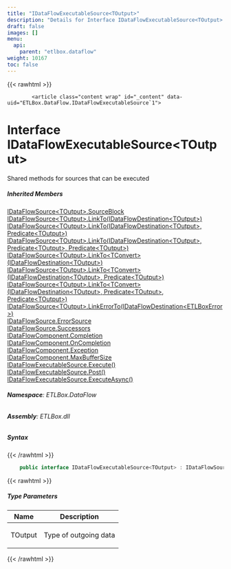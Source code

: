 ```yaml
---
title: "IDataFlowExecutableSource<TOutput>"
description: "Details for Interface IDataFlowExecutableSource<TOutput> (ETLBox.DataFlow)"
draft: false
images: []
menu:
  api:
    parent: "etlbox.dataflow"
weight: 10167
toc: false
---
```


{{< rawhtml >}}

            <article class="content wrap" id="_content" data-uid="ETLBox.DataFlow.IDataFlowExecutableSource`1">
  <h1 id="ETLBox_DataFlow_IDataFlowExecutableSource_1" data-uid="ETLBox.DataFlow.IDataFlowExecutableSource`1" class="text-break">Interface IDataFlowExecutableSource&lt;TOutput&gt;
  </h1>
  <div class="markdown level0 summary"><p>Shared methods for sources that can be executed</p>
</div>
  <div class="markdown level0 conceptual"></div>
  <div class="inheritedMembers">
    <h5>Inherited Members</h5>
    <div>
      <a class="xref" href="/api/etlbox.dataflow/idataflowsource-1#ETLBox_DataFlow_IDataFlowSource_1_SourceBlock">IDataFlowSource&lt;TOutput&gt;.SourceBlock</a>
    </div>
    <div>
      <a class="xref" href="/api/etlbox.dataflow/idataflowsource-1#ETLBox_DataFlow_IDataFlowSource_1_LinkTo_ETLBox_DataFlow_IDataFlowDestination__0__">IDataFlowSource&lt;TOutput&gt;.LinkTo(IDataFlowDestination&lt;TOutput&gt;)</a>
    </div>
    <div>
      <a class="xref" href="/api/etlbox.dataflow/idataflowsource-1#ETLBox_DataFlow_IDataFlowSource_1_LinkTo_ETLBox_DataFlow_IDataFlowDestination__0__System_Predicate__0__">IDataFlowSource&lt;TOutput&gt;.LinkTo(IDataFlowDestination&lt;TOutput&gt;, Predicate&lt;TOutput&gt;)</a>
    </div>
    <div>
      <a class="xref" href="/api/etlbox.dataflow/idataflowsource-1#ETLBox_DataFlow_IDataFlowSource_1_LinkTo_ETLBox_DataFlow_IDataFlowDestination__0__System_Predicate__0__System_Predicate__0__">IDataFlowSource&lt;TOutput&gt;.LinkTo(IDataFlowDestination&lt;TOutput&gt;, Predicate&lt;TOutput&gt;, Predicate&lt;TOutput&gt;)</a>
    </div>
    <div>
      <a class="xref" href="/api/etlbox.dataflow/idataflowsource-1#ETLBox_DataFlow_IDataFlowSource_1_LinkTo__1_ETLBox_DataFlow_IDataFlowDestination__0__">IDataFlowSource&lt;TOutput&gt;.LinkTo&lt;TConvert&gt;(IDataFlowDestination&lt;TOutput&gt;)</a>
    </div>
    <div>
      <a class="xref" href="/api/etlbox.dataflow/idataflowsource-1#ETLBox_DataFlow_IDataFlowSource_1_LinkTo__1_ETLBox_DataFlow_IDataFlowDestination__0__System_Predicate__0__">IDataFlowSource&lt;TOutput&gt;.LinkTo&lt;TConvert&gt;(IDataFlowDestination&lt;TOutput&gt;, Predicate&lt;TOutput&gt;)</a>
    </div>
    <div>
      <a class="xref" href="/api/etlbox.dataflow/idataflowsource-1#ETLBox_DataFlow_IDataFlowSource_1_LinkTo__1_ETLBox_DataFlow_IDataFlowDestination__0__System_Predicate__0__System_Predicate__0__">IDataFlowSource&lt;TOutput&gt;.LinkTo&lt;TConvert&gt;(IDataFlowDestination&lt;TOutput&gt;, Predicate&lt;TOutput&gt;, Predicate&lt;TOutput&gt;)</a>
    </div>
    <div>
      <a class="xref" href="/api/etlbox.dataflow/idataflowsource-1#ETLBox_DataFlow_IDataFlowSource_1_LinkErrorTo_ETLBox_DataFlow_IDataFlowDestination_ETLBox_DataFlow_ETLBoxError__">IDataFlowSource&lt;TOutput&gt;.LinkErrorTo(IDataFlowDestination&lt;ETLBoxError&gt;)</a>
    </div>
    <div>
      <a class="xref" href="/api/etlbox.dataflow/idataflowsource#ETLBox_DataFlow_IDataFlowSource_ErrorSource">IDataFlowSource.ErrorSource</a>
    </div>
    <div>
      <a class="xref" href="/api/etlbox.dataflow/idataflowsource#ETLBox_DataFlow_IDataFlowSource_Successors">IDataFlowSource.Successors</a>
    </div>
    <div>
      <a class="xref" href="/api/etlbox.dataflow/idataflowcomponent#ETLBox_DataFlow_IDataFlowComponent_Completion">IDataFlowComponent.Completion</a>
    </div>
    <div>
      <a class="xref" href="/api/etlbox.dataflow/idataflowcomponent#ETLBox_DataFlow_IDataFlowComponent_OnCompletion">IDataFlowComponent.OnCompletion</a>
    </div>
    <div>
      <a class="xref" href="/api/etlbox.dataflow/idataflowcomponent#ETLBox_DataFlow_IDataFlowComponent_Exception">IDataFlowComponent.Exception</a>
    </div>
    <div>
      <a class="xref" href="/api/etlbox.dataflow/idataflowcomponent#ETLBox_DataFlow_IDataFlowComponent_MaxBufferSize">IDataFlowComponent.MaxBufferSize</a>
    </div>
    <div>
      <a class="xref" href="/api/etlbox.dataflow/idataflowexecutablesource#ETLBox_DataFlow_IDataFlowExecutableSource_Execute">IDataFlowExecutableSource.Execute()</a>
    </div>
    <div>
      <a class="xref" href="/api/etlbox.dataflow/idataflowexecutablesource#ETLBox_DataFlow_IDataFlowExecutableSource_Post">IDataFlowExecutableSource.Post()</a>
    </div>
    <div>
      <a class="xref" href="/api/etlbox.dataflow/idataflowexecutablesource#ETLBox_DataFlow_IDataFlowExecutableSource_ExecuteAsync">IDataFlowExecutableSource.ExecuteAsync()</a>
    </div>
  </div>
<h6><strong>Namespace</strong>: ETLBox.DataFlow</h6>
  <h6><strong>Assembly</strong>: ETLBox.dll</h6>
  <h5 id="ETLBox_DataFlow_IDataFlowExecutableSource_1_syntax">Syntax</h5>
{{< /rawhtml >}}

```C#
    public interface IDataFlowExecutableSource<TOutput> : IDataFlowSource<TOutput>, IDataFlowSource, IDataFlowComponent, IDataFlowExecutableSource
```

{{< rawhtml >}}
  <h5 class="typeParameters">Type Parameters</h5>
  <table class="table table-bordered table-striped table-condensed">
    <thead>
      <tr>
        <th>Name</th>
        <th>Description</th>
      </tr>
    </thead>
    <tbody>
      <tr>
        <td><span class="parametername">TOutput</span></td>
        <td><p>Type of outgoing data</p>
</td>
      </tr>
    </tbody>
  </table>

{{< /rawhtml >}}
